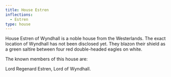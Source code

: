 ```yaml
---
title: House Estren
inflections:
  - Estren
type: house
---
```


House Estren of Wyndhall is a noble house from the Westerlands. The exact location of Wyndhall has not been disclosed yet. They blazon their shield as a green saltire between four red double-headed eagles on white.

The known members of this house are:

Lord Regenard Estren, Lord of Wyndhall.


